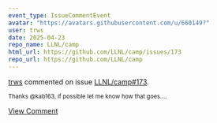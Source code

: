 ```yaml
---
event_type: IssueCommentEvent
avatar: "https://avatars.githubusercontent.com/u/660149?"
user: trws
date: 2025-04-23
repo_name: LLNL/camp
html_url: https://github.com/LLNL/camp/issues/173
repo_url: https://github.com/LLNL/camp
---
```


<a href='https://github.com/trws' target='_blank'>trws</a> commented on issue <a href='https://github.com/LLNL/camp/issues/173' target='_blank'>LLNL/camp#173</a>.

<small>Thanks @kab163, if possible let me know how that goes....</small>

<a href='https://github.com/LLNL/camp/issues/173' target='_blank'>View Comment</a>
